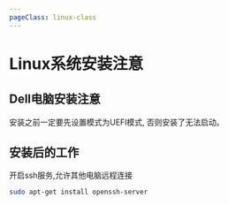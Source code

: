```yaml
---
pageClass: linux-class
---
```


<!--
 * @Description: 
 * @Author: Jack Huang
 * @Github: https://github.com/HuangJiaLian
 * @Date: 2019-11-11 16:25:31
 * @LastEditors: Jack Huang
 * @LastEditTime: 2019-11-11 16:28:20
 -->
# Linux系统安装注意

## Dell电脑安装注意
安装之前一定要先设置模式为UEFI模式, 否则安装了无法启动。

## 安装后的工作
开启ssh服务,允许其他电脑远程连接

```bash
sudo apt-get install openssh-server
```

